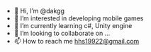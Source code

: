 - 👋 Hi, I’m @dakgg
- 👀 I’m interested in developing mobile games
- 🌱 I’m currently learning c#, Unity engine
- 💞️ I’m looking to collaborate on ...
- 📫 How to reach me hhs19922@gmail.com

<!---
dakgg/dakgg is a ✨ special ✨ repository because its `README.md` (this file) appears on your GitHub profile.
You can click the Preview link to take a look at your changes.
--->
